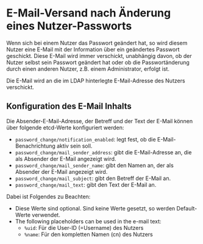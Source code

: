 # E-Mail-Versand nach Änderung eines Nutzer-Passworts

Wenn sich bei einem Nutzer das Passwort geändert hat, so wird diesem Nutzer eine E-Mail mit der Information über ein
geändertes Passwort geschickt. Diese E-Mail wird immer verschickt, unabhängig davon, ob der Nutzer selbst sein Passwort
geändert hat oder ob die Passwortänderung durch einen anderen Nutzer, z.B. einem Administrator, erfolgt ist.

Die E-Mail wird an die im LDAP hinterlegte E-Mail-Adresse des Nutzers verschickt.

## Konfiguration des E-Mail Inhalts

Die Absender-E-Mail-Adresse, der Betreff und der Text der E-Mail können über folgende etcd-Werte konfiguriert werden:

* `password_change/notification_enabled`: legt fest, ob die E-Mail-Benachrichtung aktiv sein soll.
* `password_change/mail_sender_address`: gibt die E-Mail-Adresse an, die als Absender der E-Mail angezeigt wird.
* `password_change/mail_sender_name`: gibt den Namen an, der als Absender der E-Mail angezeigt wird.
* `password_change/mail_subject`: gibt den Betreff der E-Mail an.
* `password_change/mail_text`: gibt den Text der E-Mail an.

Dabei ist Folgendes zu Beachten:

* Diese Werte sind optional. Sind keine Werte gesetzt, so werden Default-Werte verwendet.
* The following placeholders can be used in the e-mail text:
  * `%uid`: Für die User-ID (=Username) des Nutzers
  * `%name`: Für den kompletten Namen (cn) des Nutzers 


 